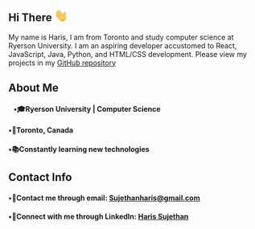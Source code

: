 ## Hi There <img src="waving-hand-joypixels.gif" width="30">

My name is Haris, I am from Toronto and study computer science at Ryerson University. I am an aspiring developer accustomed to React, JavaScript, Java, Python, and HTML/CSS development. Please view my projects in my [GitHub repository](https://github.com/haris-sujethan?tab=repositories)

## About Me

#### &ensp; •🎓Ryerson University | Computer Science <br/>
#### •📍Toronto, Canada <br/>
#### •📚Constantly learning new technologies <br/>
  
## Contact Info

#### •📧Contact me through email: Sujethanharis@gmail.com <br/>
#### •💼Connect with me through LinkedIn: [Haris Sujethan](https://www.linkedin.com/in/haris-sujethan-3b251921a/)

